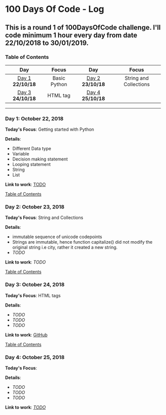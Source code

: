 # 100 Days Of Code - Log
## This is a round 1 of 100DaysOfCode challenge. I'll code minimum 1 hour every day from date 22/10/2018 to 30/01/2019.
<a name="toc"></a>
### Table of Contents 
|Day|Focus|Day|Focus|
|:---:|:-----:|:---:|:-----:|
|[Day 1](#day-1) **22/10/18**|Basic Python|[Day 2](#day-2) **23/10/18**|String and Collections|
|[Day 3](#day-3) **24/10/18**|HTML tag   |[Day 4](#day-4) **25/10/18**|  |
----------
<a name="day-1"></a>
### Day 1: October 22, 2018 
**Today's Focus**: Getting started with Python

**Details**:
 - Different Data type
 - Variable
 - Decision making statement
 - Looping statement
 - String
 - List

**Link to work**: [TODO](https://github.com/Khushi55/100DaysOfCode/blob/master/PythonPractice/Day1.ipynb)

   [Table of Contents](#toc)

<a name="day-2"></a>
### Day 2: October 23, 2018
**Today's Focus**: String and Collections

**Details**:
 - immutable sequence of unicode codepoints
 - Strings are immutable, hence function capitalize() did not modify the original string i.e city, rather it created a new string.
 - _TODO_

**Link to work**: _TODO_

[Table of Contents](#toc)

<a name="day-3"></a>
### Day 3: October 24, 2018 
**Today's Focus**: HTML tags

**Details**:
 - _TODO_
 - _TODO_
 - _TODO_

**Link to work**: [GitHub]()

[Table of Contents](#toc)

<a name="day-4"></a>
### Day 4: October 25, 2018 
**Today's Focus**: 

**Details**:
 - _TODO_
 - _TODO_
 - _TODO_

**Link to work**: [_TODO_]()